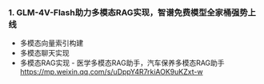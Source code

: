 ### 1. GLM-4V-Flash助力多模态RAG实现，智谱免费模型全家桶强势上线
 - 多模态向量索引构建
 - 多模态聊天实现
 - 多模态RAG实现 - 医学多模态RAG助手，汽车保养多模态RAG助手
https://mp.weixin.qq.com/s/uDppY4R7rkiAOK9uKZxt-w
